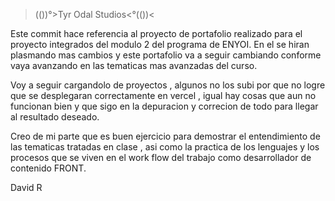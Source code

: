 >(())°>Tyr Odal Studios<°(())<

Este commit hace referencia al proyecto de portafolio realizado para
el proyecto integrados del modulo 2 del programa de ENYOI.
En el se hiran plasmando mas cambios y este portafolio va a seguir
cambiando conforme vaya avanzando en las tematicas mas avanzadas del
curso.
>
Voy a seguir cargandolo de proyectos , algunos no los subi por que no
logre que se desplegaran correctamente en vercel , igual hay cosas que aun no 
funcionan bien y que sigo en la depuracion y correcion de todo para 
llegar al resultado deseado.

Creo de mi parte que es buen ejercicio para demostrar el entendimiento
de las tematicas tratadas en clase , asi como la practica de los 
lenguajes y los procesos que se viven en el work flow del trabajo como 
desarrollador de contenido FRONT.

David R

